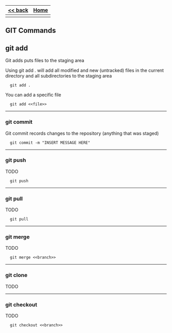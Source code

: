 
<style> 
 .markdown-body table {
   margin-bottom: -40px;
 }
 
 .markdown-body tbody {
    border-top: 2px solid #FFFFFF;
    border-bottom: 2px solid #FFFFFF;
    background-color: #FFFFFF;
}
 
.markdown-body td {
    border-right: 1px solid #FFFFFF;
    border-bottom: 1px solid #FFFFFF;
    padding: 5px;
}
</style>

| [<< back](../)                  | [Home](https://daniel-jb.github.io/CoderDojo)      |
| -------------                   | -----:                                             |
|              |       |


## GIT Commands

## git add
Git adds puts files to the staging area

Using git add . will add all modified and new (untracked) files in the current directory and all subdirectories to the staging area
```linux
  git add .
```

You can add a specific file
```linux
  git add <<file>>
```

---------------------------------------------------------------------------
### git commit
Git commit records changes to the repository (anything that was staged)

```linux
  git commit -m "INSERT MESSAGE HERE"
```

---------------------------------------------------------------------------
### git push
TODO

```linux
  git push
```

---------------------------------------------------------------------------
### git pull
TODO

```linux
  git pull
```

---------------------------------------------------------------------------
### git merge
TODO

```linux
  git merge <<branch>>
```

---------------------------------------------------------------------------
### git clone
TODO

---------------------------------------------------------------------------
### git checkout
TODO

```linux
  git checkout <<branch>>
```
